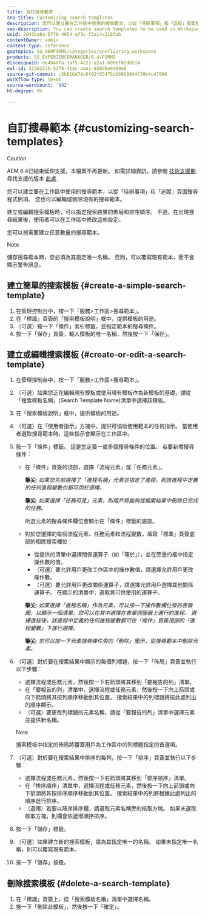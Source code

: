 ```yaml
---
title: 自訂搜尋範本
seo-title: Customizing search templates
description: 您可以建立要在工作區中使用的搜尋範本，以從「待辦事項」和「追蹤」頁面搜尋程式例項。 您也可以編輯或刪除現有的搜尋範本。
seo-description: You can create search templates to be used in Workspace to search for instances of processes from the To Do and Tracking pages. You can also edit or delete existing search templates.
uuid: 2043ba8a-07f0-4054-af3c-f3a14c2183ab
contentOwner: admin
content-type: reference
geptopics: SG_AEMFORMS/categories/configuring_workspace
products: SG_EXPERIENCEMANAGER/6.4/FORMS
discoiquuid: 6e4b4dfa-3af5-4c21-a2a1-b90ef02d8514
exl-id: 5230222b-53f8-414c-aaa1-848d6e9369e8
source-git-commit: c5b816d74c6f02f85476d16868844f39b4c47996
workflow-type: tm+mt
source-wordcount: '892'
ht-degree: 0%

---
```


# 自訂搜尋範本 {#customizing-search-templates}

>[!CAUTION]
>
>AEM 6.4已結束延伸支援，本檔案不再更新。 如需詳細資訊，請參閱 [技術支援期](https://helpx.adobe.com//tw/support/programs/eol-matrix.html). 尋找支援的版本 [此處](https://experienceleague.adobe.com/docs/).

您可以建立要在工作區中使用的搜尋範本，以從「待辦事項」和「追蹤」頁面搜尋程式例項。 您也可以編輯或刪除現有的搜尋範本。

建立或編輯搜索模板時，可以指定搜索結果的佈局和排序順序。 不過，在出現搜尋結果後，使用者可以在工作區中修改這些設定。

您可以視需要建立任意數量的搜尋範本。

>[!NOTE]
>
>儲存搜尋範本時，您必須為其指定唯一名稱。 否則，可以覆寫現有範本，而不會顯示警告訊息。

## 建立簡單的搜索模板 {#create-a-simple-search-template}

1. 在管理控制台中，按一下「服務>工作區>搜尋範本」。
1. 在「標識」頁簽的「搜索模板說明」框中，提供模板的用途。
1. （可選）按一下「條件」索引標籤，並指定範本的搜尋條件。
1. 按一下「保存」頁簽，輸入模板的唯一名稱，然後按一下「保存」。

## 建立或編輯搜索模板 {#create-or-edit-a-search-template}

1. 在管理控制台中，按一下「服務>工作區>搜尋範本」。
1. （可選）如果您正在編輯現有模板或使用現有模板作為新模板的基礎，請從「搜索模板名稱」(Search Template Name)清單中選擇該模板。
1. 在「搜索模板說明」框中，提供模板的用途。
1. （可選）在「使用者指示」方塊中，提供可協助使用範本的任何指示。 當使用者選取搜尋範本時，這些指示會顯示在工作區中。
1. 按一下「條件」標籤。 這是您定義一或多個搜尋條件的位置。 若要新增搜尋條件：

   * 在「條件」頁簽的頂部，選擇「流程元素」或「任務元素」。

      **筆尖**: *如果您先前選擇了「進程名稱」元素並指定了進程，則該進程中定義的任何進程變數也都可用於選擇。*

      **筆尖**: *如果選擇「任務可見」元素，則用戶將能夠從搜索結果中刪除已完成的任務。*

      所選元素的搜尋條件欄位會顯示在「條件」標籤的底部。

   * 對於您選擇的每個流程元素、任務元素和流程變數，填寫「標準」頁簽底部的相應搜索欄位：

      * 從提供的清單中選擇關係運算子（如「等於」），並在旁邊的框中指定操作數的值。
      * （可選）要允許用戶更改工作區中的操作數值，請選擇允許用戶更改操作數。
      * （可選）要允許用戶更改關係運算子，請選擇允許用戶選擇其他關係運算子。 在顯示的清單中，選取將可供使用的運算子。

      **筆尖**: *如果選擇「進程名稱」作為元素，可以按一下操作數欄位旁的表徵圖，以顯示一個清單，您可以在其中選擇在表單伺服器上運行的進程。 選擇進程後，該進程中定義的任何進程變數都可在「條件」頁簽頂部的「進程變數」下進行選擇。*

      **筆尖**: *您可以按一下元素搜尋條件旁的「刪除」圖示，從搜尋範本中刪除元素。*


1. （可選）對於要在搜索結果中顯示的每個列標題，按一下「佈局」頁簽並執行以下步驟：

   * 選擇流程或任務元素，然後按一下右箭頭將其移到「要報告的列」清單。
   * 在「要報告的列」清單中，選擇流程或任務元素，然後按一下向上箭頭或向下箭頭將其按列順序移動到其位置。 搜索結果中的列標題將按此處列出的順序顯示。
   * （可選）要更改列標題的元素名稱，請從「要報告的列」清單中選擇元素並提供新名稱。

   >[!NOTE]
   >
   >搜索模板中指定的佈局將覆蓋用戶為工作區中的列標題指定的首選項。

1. （可選）對於要在搜索結果中排序的每列，按一下「排序」頁簽並執行以下步驟：

   * 選擇流程或任務元素，然後按一下右箭頭將其移到「排序順序」清單。
   * 在「排序順序」清單中，選擇流程或任務元素，然後按一下向上箭頭或向下箭頭將其按排序順序移動到其位置。 搜索結果中的列將根據此處列出的順序進行排序。
   * （選用）若要以降序排序欄，請選取元素名稱旁的核取方塊。 如果未選取核取方塊，則欄會依遞增順序排序。

1. 按一下「儲存」標籤。
1. （可選）如果建立新的搜索模板，請為其指定唯一的名稱。 如果未指定唯一名稱，則可以覆寫現有範本。
1. 按一下「儲存」按鈕。

## 刪除搜索模板 {#delete-a-search-template}

1. 在「標識」頁簽上，從「搜索模板名稱」清單中選擇名稱。
1. 按一下「刪除此模板」，然後按一下「確定」。
